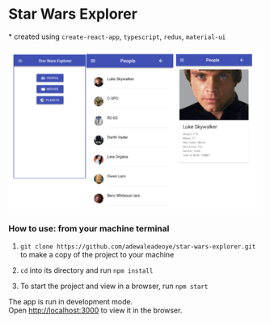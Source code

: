 # Star Wars Explorer

\* created using `create-react-app`, `typescript`, `redux`, `material-ui`

![screens](https://github.com/adewaleadeoye/star-wars-explorer/blob/master/screenshots/stars-wars-app.png?raw=true)

### How to use: from your machine terminal

1. `git clone https://github.com/adewaleadeoye/star-wars-explorer.git` to make a copy of the project to your machine

2. `cd` into its directory and run `npm install`

3. To start the project and view in a browser, run `npm start`

The app is run in development mode.<br />
Open [http://localhost:3000](http://localhost:3000) to view it in the browser.
